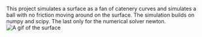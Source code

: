<p>This project simulates a surface as a fan of catenery curves and simulates a ball with no friction moving around on the surface.
The simulation builds on numpy and scipy. The last only for the numerical solver newton.

<picture>
 <img alt="A gif of the surface" src="YOUR-DEFAULT-IMAGE">
</picture>
